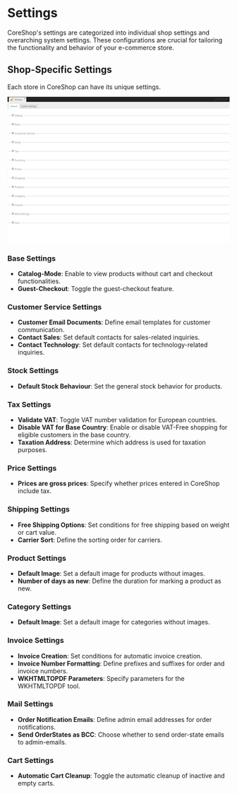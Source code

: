 # Settings

CoreShop's settings are categorized into individual shop settings and overarching system settings. These configurations
are crucial for tailoring the functionality and behavior of your e-commerce store.

## Shop-Specific Settings

Each store in CoreShop can have its unique settings.

![Settings](img/settings-shop.png)

### Base Settings

- **Catalog-Mode**: Enable to view products without cart and checkout functionalities.
- **Guest-Checkout**: Toggle the guest-checkout feature.

### Customer Service Settings

- **Customer Email Documents**: Define email templates for customer communication.
- **Contact Sales**: Set default contacts for sales-related inquiries.
- **Contact Technology**: Set default contacts for technology-related inquiries.

### Stock Settings

- **Default Stock Behaviour**: Set the general stock behavior for products.

### Tax Settings

- **Validate VAT**: Toggle VAT number validation for European countries.
- **Disable VAT for Base Country**: Enable or disable VAT-Free shopping for eligible customers in the base country.
- **Taxation Address**: Determine which address is used for taxation purposes.

### Price Settings

- **Prices are gross prices**: Specify whether prices entered in CoreShop include tax.

### Shipping Settings

- **Free Shipping Options**: Set conditions for free shipping based on weight or cart value.
- **Carrier Sort**: Define the sorting order for carriers.

### Product Settings

- **Default Image**: Set a default image for products without images.
- **Number of days as new**: Define the duration for marking a product as new.

### Category Settings

- **Default Image**: Set a default image for categories without images.

### Invoice Settings

- **Invoice Creation**: Set conditions for automatic invoice creation.
- **Invoice Number Formatting**: Define prefixes and suffixes for order and invoice numbers.
- **WKHTMLTOPDF Parameters**: Specify parameters for the WKHTMLTOPDF tool.

### Mail Settings

- **Order Notification Emails**: Define admin email addresses for order notifications.
- **Send OrderStates as BCC**: Choose whether to send order-state emails to admin-emails.

### Cart Settings

- **Automatic Cart Cleanup**: Toggle the automatic cleanup of inactive and empty carts.
